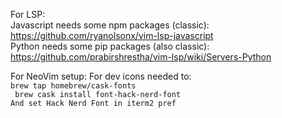 For LSP:  
  Javascript needs some npm packages (classic):  
    https://github.com/ryanolsonx/vim-lsp-javascript  
  Python needs some pip packages (also classic):  
    https://github.com/prabirshrestha/vim-lsp/wiki/Servers-Python  
  
  

For NeoVim setup:
    For dev icons needed to:  
    ```
    brew tap homebrew/cask-fonts  
    ```  
    ``` 
    brew cask install font-hack-nerd-font  
    ```  
    ```
    And set Hack Nerd Font in iterm2 pref  
    ```
